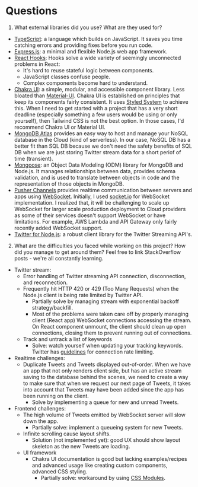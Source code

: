 # Questions

1. What external libraries did you use? What are they used for?

- [TypeScript](https://www.typescriptlang.org/): a language which builds on JavaScript. It saves you time catching errors and providing fixes before you run code.
- [Express.js](https://expressjs.com/): a minimal and flexible Node.js web app framework.
- [React Hooks](https://reactjs.org/docs/hooks-intro.html): Hooks solve a wide variety of seemingly unconnected problems in React:
  - It's hard to reuse stateful logic between components.
  - JavaScript classes confuse people.
  - Complex components become hard to understand.
- [Chakra UI](https://chakra-ui.com/): a simple, modular, and accessible component library. Less bloated than [Material-UI](https://material-ui.com/). Chakra UI is established on principles that keep its components fairly consistent. It uses [Styled System](https://styled-system.com/) to achieve this. When I need to get started with a project that has a very short deadline (especially something a few users would be using or only yourself), then Tailwind CSS is not the best option. In those cases, I'd recommend Chakra UI or Material UI.
- [MongoDB Atlas](https://www.mongodb.com/cloud/atlas) provides an easy way to host and manage your NoSQL database in the Cloud (kind of serverless). In our case, NoSQL DB has a better fit than SQL DB because we don't need the safety benefits of SQL DB when we are just storing Twitter stream data for a short periof of time (transient).
- [Mongoose](https://mongoosejs.com/): an Object Data Modeling (ODM) library for MongoDB and Node.js. It manages relationships between data, provides schema validation, and is used to translate between objects in code and the representation of those objects in MongoDB.
- [Pusher Channels](https://pusher.com/channels) provides realtime communication between servers and apps using [WebSocket](https://en.wikipedia.org/wiki/WebSocket). Initially, I used [socket.io](https://socket.io/) for WebSocket implementation. I realized that, it will be challenging to scale up WebSocket for larger scale production deployment to Cloud providers as some of their services doesn't support WebSocket or have limitations. For example, AWS Lambda and API Gateway only fairly recently added WebSocket support.
- [Twitter for Node.js](https://github.com/desmondmorris/node-twitter): a robust client library for the Twitter Streaming API's.

2. What are the difficulties you faced while working on this project? How did you manage to get around them? Feel free to link StackOverflow posts - we're all constantly learning.

- Twitter stream:
  - Error handling of Twitter streaming API connection, disconnection, and reconnection.
  - Frequently hit HTTP 420 or 429 (Too Many Requests) when the Node.js client is being rate limited by Twitter API.
    - Partially solve by managing stream with exponential backoff strategy/backfill.
    - Most of the problems were taken care off by properly managing client (React app) WebSocket connections accessing the stream. On React component unmount, the client should clean up open connections, closing them to prevent running out of connections.
  - Track and untrack a list of keywords
    - Solve: watch yourself when updating your tracking keywords. Twitter has [guidelines](https://developer.twitter.com/en/docs/basics/rate-limiting) for connection rate limiting.
- Realtime challenges:
  - Duplicate Tweets and Tweets displayed out-of-order. When we have an app that not only renders client side, but has an active stream saving to the database behind the scenes, we need to create a way to make sure that when we request our next page of Tweets, it takes into account that Tweets may have been added since the app has been running on the client.
    - Solve by implementing a queue for new and unread Tweets.
- Frontend challenges:
  - The high volume of Tweets emitted by WebSocket server will slow down the app.
    - Partially solve: implement a queueing system for new Tweets.
  - Infinite scrolling cause layout shifts.
    - Solution (not implemented yet): good UX should show layout skeleton as the new Tweets are loading.
  - UI framework
    - Chakra UI documentation is good but lacking examples/recipes and advanced usage like creating custom components, advanced CSS styling.
      - Partially solve: workaround by using [CSS Modules](https://create-react-app.dev/docs/adding-a-css-modules-stylesheet/).
